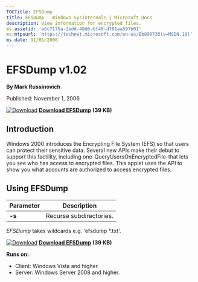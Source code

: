 ```yaml
--- 
TOCTitle: EFSDump
title: EFSDump - Windows Sysinternals | Microsoft Docs
description: View information for encrypted files.
ms:assetid: 'e6c7175a-2edd-48d6-bf40-d701aa597b01'
ms:mtpsurl: 'https://technet.microsoft.com/en-us/Bb896735(v=MSDN.10)'
ms.date: 11/01/2006
---
```


EFSDump v1.02
=============

**By Mark Russinovich**

Published: November 1, 2006

[![Download](/media/landing/sysinternals/download_sm.png)](https://download.sysinternals.com/files/EFSDump.zip) [**Download EFSDump**](https://download.sysinternals.com/files/EFSDump.zip) **(39 KB)**


## Introduction

Windows 2000 introduces the Encrypting File System (EFS) so that users
can protect their sensitive data. Several new APIs make their debut to
support this factility, including one-QueryUsersOnEncryptedFile-that
lets you see who has access to encrypted files. This applet uses the API
to show you what accounts are authorized to access encrypted files.
 

## Using EFSDump

|Parameter  |Description  |
|---------|---------|
|  **-s** |  Recurse subdirectories.|


*EFSDump* takes wildcards e.g. 'efsdump \*.txt'.

[![Download](/media/landing/sysinternals/download_sm.png)](https://download.sysinternals.com/files/EFSDump.zip) [**Download EFSDump**](https://download.sysinternals.com/files/EFSDump.zip) **(39 KB)**

**Runs on:**

-   Client: Windows Vista and higher.
-   Server: Windows Server 2008 and higher.



